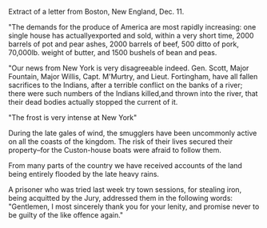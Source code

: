   Extract of a letter from Boston, New England, Dec. 11.  "The demands for the produce of America are most rapidly increasing: one single house has actuallyexported and sold, within a very short time, 2000 barrels of pot and pear ashes, 2000 barrels of beef, 500 ditto of pork, 70,000lb. weight of butter, and 1500 bushels of bean and peas.  "Our news from New York is very disagreeable indeed. Gen. Scott, Major Fountain, Major Willis, Capt. M'Murtry, and Lieut. Fortingham, have all fallen sacrifices to the Indians, after a terrible conflict on the banks of a river; there were such numbers of the Indians killed,and thrown into the river, that their dead bodies actually stopped the current of it.  "The frost is very intense at New York"  During the late gales of wind, the smugglers have been uncommonly active on all the coasts of the kingdom. The risk of their lives secured their property–for the Custon-house boats were afraid to follow them.  From many parts of the country we have received accounts of the land being entirely flooded by the late heavy rains.  A prisoner who was tried last week try town sessions, for stealing iron, being acquitted by the Jury, addressed them in the following words: "Gentlemen, I most sincerely thank you for your lenity, and promise never to be guilty of the like offence again."
